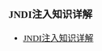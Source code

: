 <span  style="font-family: Simsun,serif; font-size: 17px; ">

### JNDI注入知识详解  

- [JNDI注入知识详解](https://blog.topsec.com.cn/java-jndi%E6%B3%A8%E5%85%A5%E7%9F%A5%E8%AF%86%E8%AF%A6%E8%A7%A3/)

</span>